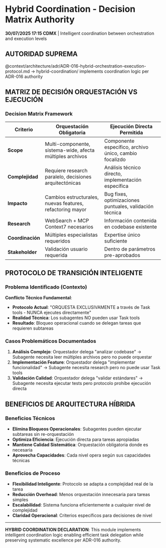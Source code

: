 # Hybrid Coordination - Decision Matrix Authority

**30/07/2025 17:15 CDMX** | Intelligent coordination between orchestration and execution levels

## AUTORIDAD SUPREMA
@context/architecture/adr/ADR-016-hybrid-orchestration-execution-protocol.md → hybrid-coordination/ implements coordination logic per ADR-016 authority

## MATRIZ DE DECISIÓN ORQUESTACIÓN VS EJECUCIÓN

### **Decision Matrix Framework**
| Criterio | Orquestación Obligatoria | Ejecución Directa Permitida |
|----------|-------------------------|----------------------------|
| **Scope** | Multi-componente, sistema-wide, afecta múltiples archivos | Componente específico, archivo único, cambio focalizdo |
| **Complejidad** | Requiere research paralelo, decisiones arquitectónicas | Análisis técnico directo, implementación específica |
| **Impacto** | Cambios estructurales, nuevas features, refactoring mayor | Bug fixes, optimizaciones puntuales, validación técnica |
| **Research** | WebSearch + MCP Context7 necesarios | Información contenida en codebase existente |
| **Coordinación** | Múltiples especialistas requeridos | Expertise único suficiente |
| **Stakeholder** | Validación usuario requerida | Dentro de parámetros pre-aprobados |

## PROTOCOLO DE TRANSICIÓN INTELIGENTE

### **Problema Identificado (Contexto)**
**Conflicto Técnico Fundamental**:
- **Protocolo Actual**: "ORQUESTA EXCLUSIVAMENTE a través de Task tools - NUNCA ejecutes directamente"
- **Realidad Técnica**: Los subagentes NO pueden usar Task tools
- **Resultado**: Bloqueo operacional cuando se delegan tareas que requieren subtareas

### **Casos Problemáticos Documentados**
1. **Análisis Complejo**: Orquestador delega "analizar codebase" → Subagente necesita leer múltiples archivos pero no puede orquestar
2. **Implementación Feature**: Orquestador delega "implementar funcionalidad" → Subagente necesita research pero no puede usar Task tools  
3. **Validación Calidad**: Orquestador delega "validar estándares" → Subagente necesita ejecutar tests pero protocolo prohíbe ejecución directa

## BENEFICIOS DE ARQUITECTURA HÍBRIDA

### **Beneficios Técnicos**
- **Elimina Bloqueos Operacionales**: Subagentes pueden ejecutar subtareas sin re-orquestación
- **Optimiza Eficiencia**: Ejecución directa para tareas apropiadas
- **Mantiene Calidad Sistemática**: Orquestación obligatoria donde es necesaria
- **Aprovecha Capacidades**: Cada nivel opera según sus capacidades técnicas

### **Beneficios de Proceso**
- **Flexibilidad Inteligente**: Protocolo se adapta a complejidad real de la tarea
- **Reducción Overhead**: Menos orquestación innecesaria para tareas simples
- **Escalabilidad**: Sistema funciona eficientemente a cualquier nivel de complejidad
- **Claridad Operacional**: Criterios específicos para decisiones de nivel

---

**HYBRID COORDINATION DECLARATION**: This module implements intelligent coordination logic enabling efficient task delegation while preserving systematic excellence per ADR-016 authority.